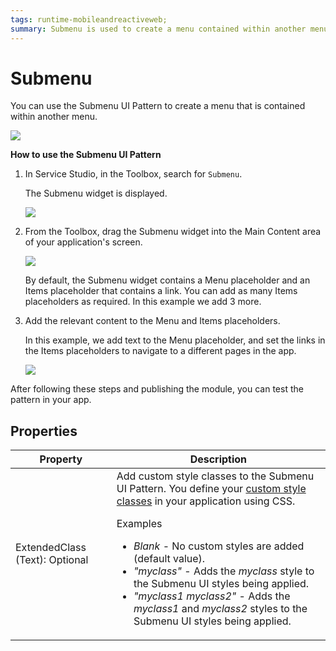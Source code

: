 ```yaml
---
tags: runtime-mobileandreactiveweb;
summary: Submenu is used to create a menu contained within another menu.
---
```


# Submenu

You can use the Submenu UI Pattern to create a menu that is contained within another menu.

![](<images/submenu-3-ss.png>)

**How to use the Submenu UI Pattern**

1. In Service Studio, in the Toolbox, search for `Submenu`.

    The Submenu widget is displayed.

    ![](<images/submenu-1-ss.png>)

1. From the Toolbox, drag the Submenu widget into the Main Content area of your application's screen.

    ![](<images/submenu-2-ss.png?width=800>)

    By default, the Submenu widget contains a Menu placeholder and an Items placeholder that contains a link. You can add as many Items placeholders as required. In this example we add 3 more.

1. Add the relevant content to the Menu and Items placeholders.

    In this example, we add text to the Menu placeholder, and set the links in the Items placeholders to navigate to a different pages in the app.

    ![](<images/submenu-4-ss.png>)

After following these steps and publishing the module, you can test the pattern in your app.

## Properties

| Property | Description |
|---|---|
| ExtendedClass (Text): Optional | Add custom style classes to the Submenu UI Pattern. You define your [custom style classes](../../../../../develop/ui/look-feel/css.md) in your application using CSS. <p>Examples <ul><li>_Blank_ - No custom styles are added (default value).</li><li>_"myclass"_ - Adds the _myclass_ style to the Submenu UI styles being applied.</li><li>_"myclass1 myclass2"_ - Adds the _myclass1_ and _myclass2_ styles to the Submenu UI styles being applied.</li></ul></p> |
